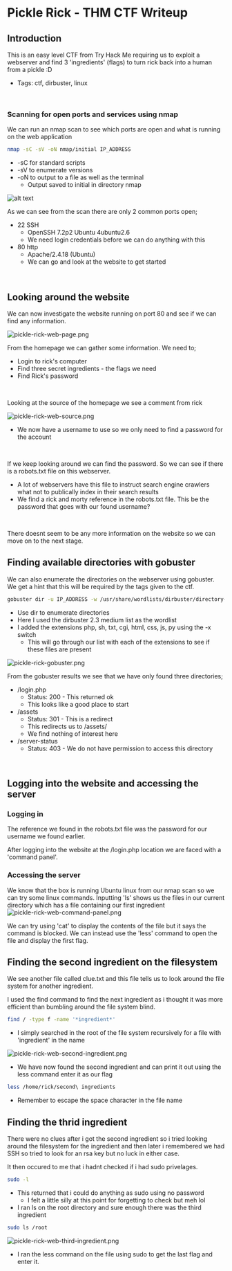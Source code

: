 # Pickle Rick - THM CTF Writeup
## Introduction
This is an easy level CTF from Try Hack Me requiring us to exploit a webserver and find 3 'ingredients' (flags) to turn rick back into a human from a pickle :D
- Tags: ctf, dirbuster, linux
<br>

### Scanning for open ports and services using nmap
We can run an nmap scan to see which ports are open and what is running on the web application
```bash
nmap -sC -sV -oN nmap/initial IP_ADDRESS
```
- -sC for standard scripts
- -sV to enumerate versions
- -oN to output to a file as well as the terminal
	- Output saved to initial in directory nmap

![alt text](https://github.com/dave250783/CTF-Writups/TryHackMe/Pickle_Rick/pickle-rick-web-page.png?raw=true)

As we can see from the scan there are only 2 common ports open;
- 22 SSH
	- OpenSSH 7.2p2 Ubuntu 4ubuntu2.6
	- We need login credentials before we can do anything with this
- 80 http
	- Apache/2.4.18 (Ubuntu)
	- We can go and look at the website to get started
<br>

## Looking around the website
We can now investigate the website running on port 80 and see if we can find any information.

![pickle-rick-web-page.png](:/e44d215ac5724a9fb7064514f7551379)

From the homepage we can gather some information. We need to;
- Login to rick's computer
- Find three secret ingredients - the flags we need 
- Find Rick's password
<br>

Looking at the source of the homepage we see a comment from rick

![pickle-rick-web-source.png](:/f30780f852484d13999637797db94801)

- We now have a username to use so we only need to find a password for the account
<br>

If we keep looking around we can find the password. So we can see if there is a robots.txt file on this webserver.
- A lot of webservers have this file to instruct search engine crawlers what not to publically index in their search results
- We find a rick and morty reference in the robots.txt file. This be the password that goes with our found username?
<br>

There doesnt seem to be any more information on the website so we can move on to the next stage.
<br>

## Finding available directories with gobuster
We can also enumerate the directories on the webserver using gobuster. We get a hint that this will be required by the tags given to the ctf.
```bash
gobuster dir -u IP_ADDRESS -w /usr/share/wordlists/dirbuster/directory-list-2.3-medium.txt -x php,sh, txt,cgi,html,css,js,py
```
- Use dir to enumerate directories
- Here I used the dirbuster 2.3 medium list as the wordlist
- I added the extensions php, sh, txt, cgi, html, css, js, py using the -x switch
	- This will go through our list with each of the extensions to see if these files are present

![pickle-rick-gobuster.png](:/a58085a1ee8744099f2f388b4b91d873)

From the gobuster results we see that we have only found three directories;
- /login.php
	- Status: 200 - This returned ok
	- This looks like a good place to start
- /assets
	- Status: 301 - This is a redirect
	- This redirects us to /assets/
	- We find nothing of interest here
- /server-status
	- Status: 403 - We do not have permission to access this directory
<br>

## Logging into the website and accessing the server
### Logging in
The reference we found in the robots.txt file was the password for our username we found earlier. 

After logging into the website at the /login.php location we are faced with a 'command panel'.

### Accessing the server
We know that the box is running Ubuntu linux from our nmap scan so we can try some linux commands.
Inputting 'ls' shows us the files in our current directory which has a file containing our first ingredient
![pickle-rick-web-command-panel.png](:/043fadf70d774109bda445ced7e40219)

We can try using 'cat' to display the contents of the file but it says the command is blocked. We can instead use the 'less' command to open the file and display the first flag.

## Finding the second ingredient on the filesystem
We see another file called clue.txt and this file tells us to look around the file system for another ingredient.

I used the find command to find the next ingredient as i thought it was more efficient than bumbling around the file system blind.
```bash
find / -type f -name '*ingredient*'
```
- I simply searched in the root of the file system recursively for a file with 'ingredient' in the name

![pickle-rick-web-second-ingredient.png](:/ee165aa955c74891922422518adb98f0)

- We have now found the second ingredient and can print it out using the less command enter it as our flag
```bash
less /home/rick/second\ ingredients
```
- Remember to escape the space character in the file name

## Finding the thrid ingredient
There were no clues after i got the second ingredient so i tried looking around the filesystem  for the ingredient and then later i remembered we had SSH so tried to look for an rsa key but no luck in either case.

It then occured to me that i hadnt checked if i had sudo privelages.
```bash
sudo -l
```
- This returned that i could do anything as sudo using no password
	- I felt a little silly at this point for forgetting to check but meh lol
- I ran ls on the root directory and sure enough there was the third ingredient
```bash
sudo ls /root
```
![pickle-rick-web-third-ingredient.png](:/9d7f4eade3ce498a944e1b8625143cea)

- I ran the less command on the file using sudo to get the last flag and enter it.
